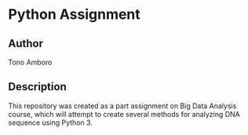 # Python Assignment
## Author
Tono Amboro

## Description
This repository was created as a part assignment on Big Data Analysis course, which will attempt to create several methods for analyzing DNA sequence using Python 3.  
